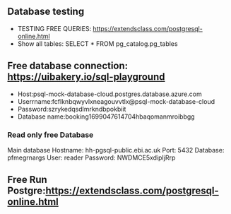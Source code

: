 ## Database testing
- TESTING FREE QUERIES: https://extendsclass.com/postgresql-online.html
- Show all tables: SELECT * FROM pg_catalog.pg_tables

## Free database connection: https://uibakery.io/sql-playground
- Host:psql-mock-database-cloud.postgres.database.azure.com
- Userrname:fcflknbqwyvlxneagouvvtlx@psql-mock-database-cloud
- Password:szrykedqsdlmrkndbpokbiit
- Database name:booking1699047614704hbaqomanmroibbgg

 ### Read only free Database
Main database
Hostname: hh-pgsql-public.ebi.ac.uk
Port: 5432
Database: pfmegrnargs
User: reader
Password: NWDMCE5xdipIjRrp
## Free Run Postgre:https://extendsclass.com/postgresql-online.html

